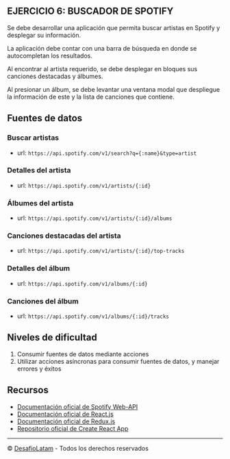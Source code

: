 EJERCICIO 6: BUSCADOR DE SPOTIFY
---
Se debe desarrollar una aplicación que permita buscar artistas en Spotify y desplegar su información.

La aplicación debe contar con una barra de búsqueda en donde se autocompletan los resultados.

Al encontrar al artista requerido, se debe desplegar en bloques sus canciones destacadas y álbumes.

Al presionar un álbum, se debe levantar una ventana modal que despliegue la información de este y la lista de canciones que contiene.


## Fuentes de datos

### Buscar artistas
- url: `https://api.spotify.com/v1/search?q={:name}&type=artist`

### Detalles del artista
- url: `https://api.spotify.com/v1/artists/{:id}`

### Álbumes del artista
- url: `https://api.spotify.com/v1/artists/{:id}/albums`

### Canciones destacadas del artista
- url: `https://api.spotify.com/v1/artists/{:id}/top-tracks`

### Detalles del álbum
- url: `https://api.spotify.com/v1/albums/{:id}`

### Canciones del álbum
- url: `https://api.spotify.com/v1/albums/{:id}/tracks`

## Niveles de dificultad
1. Consumir fuentes de datos mediante acciones
2. Utilizar acciones asíncronas para consumir fuentes de datos, y manejar errores y éxitos

## Recursos
- [Documentación oficial de Spotify Web-API](https://beta.developer.spotify.com/documentation/web-api/reference/)
- [Documentación oficial de React.js](https://reactjs.org/docs)
- [Documentación oficial de Redux.js](https://redux.js.org/)
- [Repositorio oficial de Create React App](https://github.com/facebook/create-react-app)

***
© [DesafioLatam](https://desafiolatam.com) - Todos los derechos reservados
